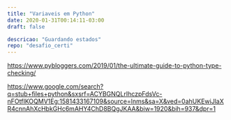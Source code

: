 ```yaml
---
title: "Variaveis em Python"
date: 2020-01-31T00:14:11-03:00
draft: false

descricao: "Guardando estados"
repo: "desafio_certi"
---
```

https://www.pybloggers.com/2019/01/the-ultimate-guide-to-python-type-checking/

https://www.google.com/search?q=stub+files+python&sxsrf=ACYBGNQLrIhczpFdsVc-nFOtfIKOQMV1Eg:1581433167109&source=lnms&sa=X&ved=0ahUKEwiJlaXR4cnnAhXcHbkGHc6mAHY4ChD8BQgJKAA&biw=1920&bih=937&dpr=1
